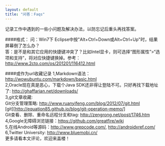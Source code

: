 ```yaml
---
layout: default
title: "问答：Faqs"
---
```

记录工作中遇到的一些小问题及解决办法，以防忘记后重头再找答案。

####格式：
问：Win7下 Eclipse中按"Alt+Ctrl+Down或Alt+Ctrl+Up"时，结果屏幕倒了怎么办？  
答：是不是和其它应用的快捷键冲突了？比如Intel显卡，则可选择“图形属性”>“选项和支持”，将对应快捷键换掉。参考：http://www.2cto.com/os/201201/116412.html

####或作为url收藏记录
1,Markdown语法：<http://wowubuntu.com/markdown/basic.html>  
2,Oracle现在真是恶心，下载个Java SDK还非得让登陆不可。只好再找下载地址了: <http://ghaffarian.net/downloads/>  
3,git文章收藏:  
Git分支管理策略: <http://www.ruanyifeng.com/blog/2012/07/git.html>   
[git][http://equation85.github.io/blog/git-operation-memo/]  
Git查看、删除、重命名远程分支和tag: http://zengrong.net/post/1746.htm  
4,Google无障碍浏览链接：<https://github.com/greatfire/wiki>  
5,在线Android等源码：<http://www.grepcode.com/>, <http://androidxref.com/>  
6,Twitter University: <http://www.bluemobi.cn/>  
更多请看本文评论，欢迎来盖楼！

<!-- Blog Comments -->
<div class="media">
  <!-- UY BEGIN -->
  <div id="uyan_frame">
  </div>
  <script type="text/javascript" src="http://v2.uyan.cc/code/uyan.js?uid=1511840">
  </script>
  <!-- UY END -->
</div>

